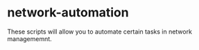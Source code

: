 # network-automation
These scripts will allow you to automate certain tasks in network managememnt.

